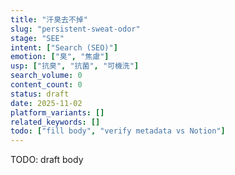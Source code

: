 ```yaml
---
title: "汗臭去不掉"
slug: "persistent-sweat-odor"
stage: "SEE"
intent: ["Search (SEO)"]
emotion: ["臭", "焦慮"]
usp: ["抗臭", "抗菌", "可機洗"]
search_volume: 0
content_count: 0
status: draft
date: 2025-11-02
platform_variants: []
related_keywords: []
todo: ["fill body", "verify metadata vs Notion"]
---
```


TODO: draft body

